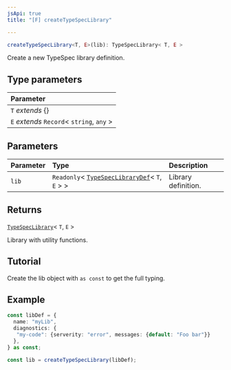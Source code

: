 ```yaml
---
jsApi: true
title: "[F] createTypeSpecLibrary"

---
```

```ts
createTypeSpecLibrary<T, E>(lib): TypeSpecLibrary< T, E >
```

Create a new TypeSpec library definition.

## Type parameters

| Parameter |
| :------ |
| `T` *extends* \{} |
| `E` *extends* `Record`< `string`, `any` \> |

## Parameters

| Parameter | Type | Description |
| :------ | :------ | :------ |
| `lib` | `Readonly`< [`TypeSpecLibraryDef`](Interface.TypeSpecLibraryDef.md)< `T`, `E` \> \> | Library definition. |

## Returns

[`TypeSpecLibrary`](Interface.TypeSpecLibrary.md)< `T`, `E` \>

Library with utility functions.

## Tutorial

Create the lib object with `as const` to get the full typing.

## Example

```ts
const libDef = {
  name: "myLib",
  diagnostics: {
   "my-code": {serverity: "error", messages: {default: "Foo bar"}}
  },
} as const;

const lib = createTypeSpecLibrary(libDef);
```
